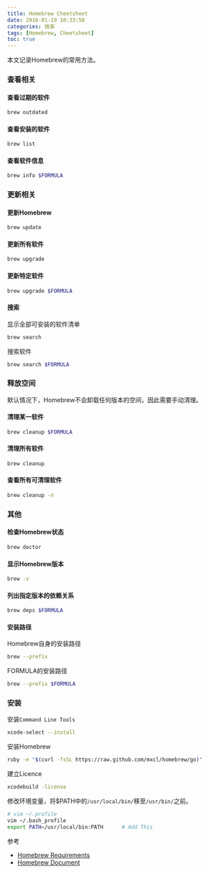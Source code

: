 ```yaml
---
title: Homebrew Cheetsheet
date: 2016-01-19 10:33:58
categories: 效率
tags: [Homebrew, Cheetsheet]
toc: true
---
```


本文记录Homebrew的常用方法。

### 查看相关

#### 查看过期的软件

```bash
brew outdated
```

#### 查看安装的软件

```bash
brew list
```

#### 查看软件信息

```bash
brew info $FORMULA
```

### 更新相关

#### 更新Homebrew

```bash
brew update
```

#### 更新所有软件

```bash
brew upgrade
```

#### 更新特定软件

```bash
brew upgrade $FORMULA
```

#### 搜索

显示全部可安装的软件清单

```bash
brew search
```

搜索软件

```bash
brew search $FORMULA
```

### 释放空间


默认情况下，Homebrew不会卸载任何版本的空间，因此需要手动清理。

#### 清理某一软件

```bash
brew cleanup $FORMULA
```

#### 清理所有软件

```bash
brew cleanup
```

#### 查看所有可清理软件

```bash
brew cleanup -n
```

### 其他

#### 检查Homebrew状态

```bash
brew doctor
```

#### 显示Homebrew版本

```bash
brew -v
```

#### 列出指定版本的依赖关系

```bash
brew deps $FORMULA
```

#### 安装路径

Homebrew自身的安装路径

```bash
brew --prefix
```

FORMULA的安装路径

```bash
brew --prefix $FORMULA
```

### 安装

安装`Command Line Tools`

```bash
xcode-select --install
```

安装Homebrew

```bash
ruby -e "$(curl -fsSL https://raw.github.com/mxcl/homebrew/go)"
```

建立Licence

```bash
xcodebuild -license
```

修改环境变量，将$PATH中的`/usr/local/bin/`移至`/usr/bin/`之前。

```bash
# vim ~/.profile
vim ~/.bash_profile
export PATH=/usr/local/bin:PATH      # Add This
```

参考

* [Homebrew Requirements](https://github.com/mxcl/homebrew/wiki/Installation)
* [Homebrew Document](https://github.com/Homebrew/homebrew)
